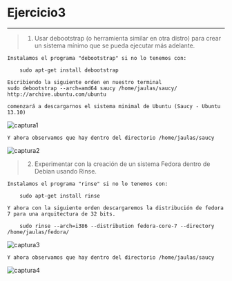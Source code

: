 # Ejercicio3
------------

> 1) Usar debootstrap (o herramienta similar en otra distro) para crear un sistema mínimo que se pueda ejecutar más adelante.

	Instalamos el programa "debootstrap" si no lo tenemos con:

		sudo apt-get install debootstrap

	Escribiendo la siguiente orden en nuestro terminal 
	sudo debootstrap --arch=amd64 saucy /home/jaulas/saucy/ http://archive.ubuntu.com/ubuntu

	comenzará a descargarnos el sistema minimal de Ubuntu (Saucy - Ubuntu 13.10)

![captura1]()

	Y ahora observamos que hay dentro del directorio /home/jaulas/saucy

![captura2]()

> 2) Experimentar con la creación de un sistema Fedora dentro de Debian usando Rinse.
	
	Instalamos el programa "rinse" si no lo tenemos con:

		sudo apt-get install rinse

	Y ahora con la siguiente orden descargaremos la distribución de fedora 7 para una arquitectura de 32 bits.

		sudo rinse --arch=i386 --distribution fedora-core-7 --directory /home/jaulas/fedora/

![captura3]()

	Y ahora observamos que hay dentro del directorio /home/jaulas/saucy

![captura4]()

